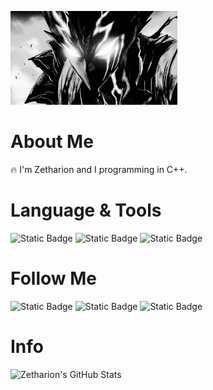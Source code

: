 <p> 
    <img src="https://github.com/Zetharionn/zetharionn/blob/main/assets/header.jpg", height=150>
</p>

# About Me
🔥 I'm Zetharion and I programming in C++. 


# Language & Tools
![Static Badge](https://img.shields.io/badge/C++-black?logo=CPlusPlus&logoColor=blue)
![Static Badge](https://img.shields.io/badge/Python-black?logo=Python&logoColor=green)
![Static Badge](https://img.shields.io/badge/CSharp-black?logo=CSharp&logoColor=purple)

# Follow Me
![Static Badge](https://img.shields.io/badge/Discord-black?logo=discord&link=https%3A%2F%2Fdiscord.com%2Finvite%2FcVDHRHn48u) 
![Static Badge](https://img.shields.io/badge/Github-black?logo=github&link=https%3A%2F%2Fgithub.com%2FZetharionn) 
![Static Badge](https://img.shields.io/badge/Steam-black?logo=steam&link=https%3A%2F%2Fsteamcommunity.com%2Fid%2Fzethedd)

# Info
![Zetharion's GitHub Stats](https://github-readme-stats.vercel.app/api?username=zetharion&theme=dark&show_icons=true)
